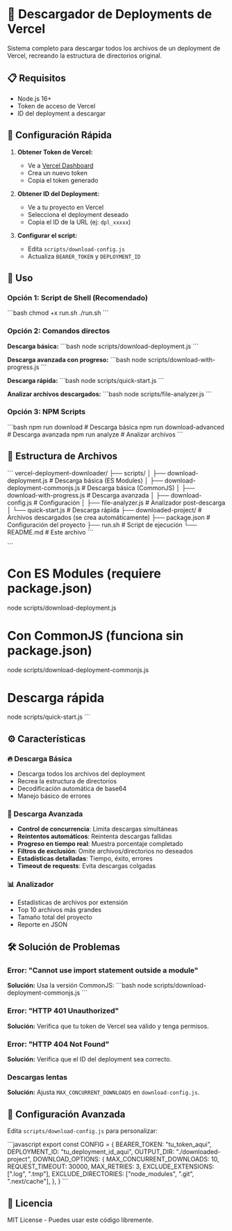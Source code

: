 # 🚀 Descargador de Deployments de Vercel

Sistema completo para descargar todos los archivos de un deployment de Vercel, recreando la estructura de directorios original.

## 📋 Requisitos

- Node.js 16+ 
- Token de acceso de Vercel
- ID del deployment a descargar

## 🔧 Configuración Rápida

1. **Obtener Token de Vercel:**
   - Ve a [Vercel Dashboard](https://vercel.com/account/tokens)
   - Crea un nuevo token
   - Copia el token generado

2. **Obtener ID del Deployment:**
   - Ve a tu proyecto en Vercel
   - Selecciona el deployment deseado
   - Copia el ID de la URL (ej: `dpl_xxxxx`)

3. **Configurar el script:**
   - Edita `scripts/download-config.js`
   - Actualiza `BEARER_TOKEN` y `DEPLOYMENT_ID`

## 🚀 Uso

### Opción 1: Script de Shell (Recomendado)
\`\`\`bash
chmod +x run.sh
./run.sh
\`\`\`

### Opción 2: Comandos directos

**Descarga básica:**
\`\`\`bash
node scripts/download-deployment.js
\`\`\`

**Descarga avanzada con progreso:**
\`\`\`bash
node scripts/download-with-progress.js
\`\`\`

**Descarga rápida:**
\`\`\`bash
node scripts/quick-start.js
\`\`\`

**Analizar archivos descargados:**
\`\`\`bash
node scripts/file-analyzer.js
\`\`\`

### Opción 3: NPM Scripts
\`\`\`bash
npm run download          # Descarga básica
npm run download-advanced # Descarga avanzada
npm run analyze          # Analizar archivos
\`\`\`

## 📁 Estructura de Archivos

\`\`\`
vercel-deployment-downloader/
├── scripts/
│   ├── download-deployment.js      # Descarga básica (ES Modules)
│   ├── download-deployment-commonjs.js # Descarga básica (CommonJS)
│   ├── download-with-progress.js   # Descarga avanzada
│   ├── download-config.js          # Configuración
│   ├── file-analyzer.js           # Analizador post-descarga
│   └── quick-start.js             # Descarga rápida
├── downloaded-project/             # Archivos descargados (se crea automáticamente)
├── package.json                   # Configuración del proyecto
├── run.sh                        # Script de ejecución
└── README.md                     # Este archivo
\`\`\`

\`\`\`
# Con ES Modules (requiere package.json)
node scripts/download-deployment.js

# Con CommonJS (funciona sin package.json)
node scripts/download-deployment-commonjs.js

# Descarga rápida
node scripts/quick-start.js
\`\`\`

## ⚙️ Características

### 🔥 Descarga Básica
- Descarga todos los archivos del deployment
- Recrea la estructura de directorios
- Decodificación automática de base64
- Manejo básico de errores

### 🚀 Descarga Avanzada
- **Control de concurrencia**: Limita descargas simultáneas
- **Reintentos automáticos**: Reintenta descargas fallidas
- **Progreso en tiempo real**: Muestra porcentaje completado
- **Filtros de exclusión**: Omite archivos/directorios no deseados
- **Estadísticas detalladas**: Tiempo, éxito, errores
- **Timeout de requests**: Evita descargas colgadas

### 📊 Analizador
- Estadísticas de archivos por extensión
- Top 10 archivos más grandes
- Tamaño total del proyecto
- Reporte en JSON

## 🛠️ Solución de Problemas

### Error: "Cannot use import statement outside a module"
**Solución:** Usa la versión CommonJS:
\`\`\`bash
node scripts/download-deployment-commonjs.js
\`\`\`

### Error: "HTTP 401 Unauthorized"
**Solución:** Verifica que tu token de Vercel sea válido y tenga permisos.

### Error: "HTTP 404 Not Found"
**Solución:** Verifica que el ID del deployment sea correcto.

### Descargas lentas
**Solución:** Ajusta `MAX_CONCURRENT_DOWNLOADS` en `download-config.js`.

## 📝 Configuración Avanzada

Edita `scripts/download-config.js` para personalizar:

\`\`\`javascript
export const CONFIG = {
  BEARER_TOKEN: "tu_token_aqui",
  DEPLOYMENT_ID: "tu_deployment_id_aqui",
  OUTPUT_DIR: "./downloaded-project",
  DOWNLOAD_OPTIONS: {
    MAX_CONCURRENT_DOWNLOADS: 10,
    REQUEST_TIMEOUT: 30000,
    MAX_RETRIES: 3,
    EXCLUDE_EXTENSIONS: [".log", ".tmp"],
    EXCLUDE_DIRECTORIES: ["node_modules", ".git", ".next/cache"],
  },
}
\`\`\`

## 📄 Licencia

MIT License - Puedes usar este código libremente.
